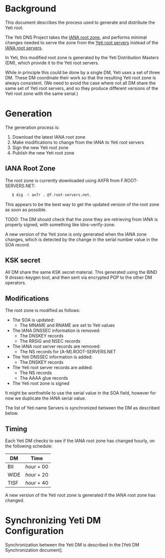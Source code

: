 Background
==========
This document describes the process used to generate and distribute
the Yeti root.

The Yeti DNS Project takes the [IANA root zone][1], and performs
minimal changes needed to serve the zone from the [Yeti root
servers][2] instead of the [IANA root servers][3].

In Yeti, this modified root zone is generated by the Yeti Distribution
Masters (DM), which provide it to the Yeti root servers.

While in principle this could be done by a single DM, Yeti uses a set
of three DM. These DM coordinate their work so that the resulting Yeti
root zone is always consistent. (We need to avoid the case where not
all DM share the same set of Yeti root servers, and so they produce
different versions of the Yeti root zone with the same serial.)


Generation
==========
The generation process is:

1. Download the latest IANA root zone
2. Make modifications to change from the IANA to Yeti root servers
3. Sign the new Yeti root zone
4. Publish the new Yeti root zone

IANA Root Zone
--------------
The root zone is currently downloaded using AXFR from
F.ROOT-SERVERS.NET:

```sh
   $ dig -t axfr . @f.root-servers.net.
```

This appears to be the best way to get the updated version of the root
zone as soon as possible.

TODO: The DM should check that the zone they are retrieving from IANA
is properly signed, with something like ldns-verify-zone.

A new version of the Yeti zone is only generated when the IANA zone
changes, which is detected by the change in the serial number value in
the SOA record.

KSK secret
----------
All DM share the same KSK secret material. This generated using the
BIND 9 dnssec-keygen tool, and then sent via encrypted PGP to the
other DM operators.

Modifications
-------------
The root zone is modified as follows:

* The SOA is updated:
    * The MNAME and RNAME are set to Yeti values
* The IANA DNSSEC information is removed:
    * The DNSKEY records
    * The RRSIG and NSEC records
* The IANA root server records are removed:
    * The NS records for [A-M].ROOT-SERVERS.NET
* The Yeti DNSSEC information is added:
    * The DNSKEY records
* The Yeti root server records are added:
    * The NS records
    * The AAAA glue records
* The Yeti root zone is signed

It might be worthwhile to use the serial value in the SOA field,
however for now we duplicate the IANA serial value.

The list of Yeti name Servers is synchronized between the DM as
described below.

Timing
------
Each Yeti DM checks to see if the IANA root zone has changed hourly,
on the following schedule:

| DM   | Time        |
|------|-------------|
| BII  | _hour_ + 00 |
| WIDE | _hour_ + 20 |
| TISF | _hour_ + 40 |

A new version of the Yeti root zone is generated if the IANA root zone
has changed.

Synchronizing Yeti DM Configuration
===================================
Synchronization between the Yeti DM is described in the [Yeti DM
Synchronization document].

[1]: https://www.iana.org/domains/root
[2]: http://yeti-dns.org/operators.html
[3]: https://www.iana.org/domains/root/servers
[4]: https://github.com/BII-Lab/Yeti-Project/blob/master/doc/Yeti-DM-Sync.md
